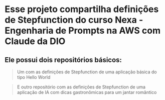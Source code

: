 # Esse projeto compartilha definições de Stepfunction do curso Nexa - Engenharia de Prompts na AWS com Claude da DIO

## Ele possui dois repositórios básicos:

> Um com as definições de Stepfunction de uma aplicação básica do tipo Hello World

> E outro repositório com as definições de Stepfunction de uma aplicação de IA com dicas gastronômicas para um jantar romântico